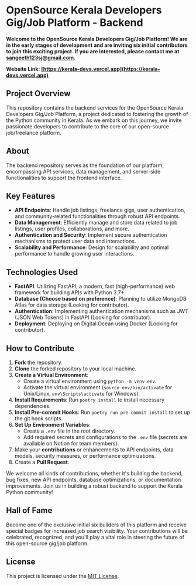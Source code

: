 # OpenSource Kerala Developers Gig/Job Platform - Backend

**Welcome to the OpenSource Kerala Developers Gig/Job Platform! We are in the early stages of development and are inviting six initial contributors to join this exciting project. If you are interested, please contact me at [sangeeth123sj@gmail.com](mailto:sangeeth123sj@gmail.com).**

**Website Link: [https://kerala-devs.vercel.app](https://kerala-devs.vercel.app)**

## Project Overview

This repository contains the backend services for the OpenSource Kerala Developers Gig/Job Platform, a project dedicated to fostering the growth of the Python community in Kerala. As we embark on this journey, we invite passionate developers to contribute to the core of our open-source job/freelance platform.

## About

The backend repository serves as the foundation of our platform, encompassing API services, data management, and server-side functionalities to support the frontend interface.

## Key Features

- **API Endpoints**: Handle job listings, freelance gigs, user authentication, and community-related functionalities through robust API endpoints.
- **Data Management**: Efficiently manage and store data related to job listings, user profiles, collaborations, and more.
- **Authentication and Security**: Implement secure authentication mechanisms to protect user data and interactions.
- **Scalability and Performance**: Design for scalability and optimal performance to handle growing user interactions.

## Technologies Used

- **FastAPI**: Utilizing FastAPI, a modern, fast (high-performance) web framework for building APIs with Python 3.7+.
- **Database (Choose based on preference)**: Planning to utilize MongoDB Atlas for data storage (Looking for contributor).
- **Authentication**: Implementing authentication mechanisms such as JWT (JSON Web Tokens) in FastAPI (Looking for contributor).
- **Deployment**: Deploying on Digital Ocean using Docker (Looking for contributor).

## How to Contribute

1. **Fork** the repository.
2. **Clone** the forked repository to your local machine.
3. **Create a Virtual Environment**:
   - Create a virtual environment using `python -m venv env`.
   - Activate the virtual environment (`source env/bin/activate` for Unix/Linux, `env\Scripts\activate` for Windows).
4. **Install Requirements**: Run `poetry install` to install necessary dependencies.
5. **Install Pre-commit Hooks**: Run `poetry run pre-commit install` to set up the git hook scripts.
6. **Set Up Environment Variables**:
   - Create a `.env` file in the root directory.
   - Add required secrets and configurations to the `.env` file (secrets are available on Notion for team members).
7. Make your **contributions** or enhancements to API endpoints, data models, security measures, or performance optimizations.
8. Create a **Pull Request**.

We welcome all kinds of contributions, whether it's building the backend, bug fixes, new API endpoints, database optimizations, or documentation improvements. Join us in building a robust backend to support the Kerala Python community!

## Hall of Fame

Become one of the exclusive initial six builders of this platform and receive special badges for increased job search visibility. Your contributions will be celebrated, recognized, and you'll play a vital role in steering the future of this open-source gig/job platform.

## License

This project is licensed under the [MIT License](LICENSE).
